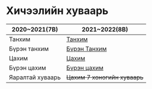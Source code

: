 # Хичээлийн хуваарь

2020~2021(7B) | 2021~2022(8B)
------------ | -------------
Танхим | [Танхим](./huvaari/8/tanhim)
Бүрэн танхим | [Бүрэн Танхим](./huvaari/8/default)
Цахим | [Цахим](./huvaari/8/online)
Бүрэн цахим | [Бүрэн цахим](./huvaari/8/all-online)
Яаралтай хуваарь | ~~Цахим 7 хоногийн хуваарь~~

